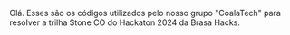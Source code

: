 Olá. Esses são os códigos utilizados pelo nosso grupo "CoalaTech" para resolver a trilha Stone CO do Hackaton 2024 da Brasa Hacks.
